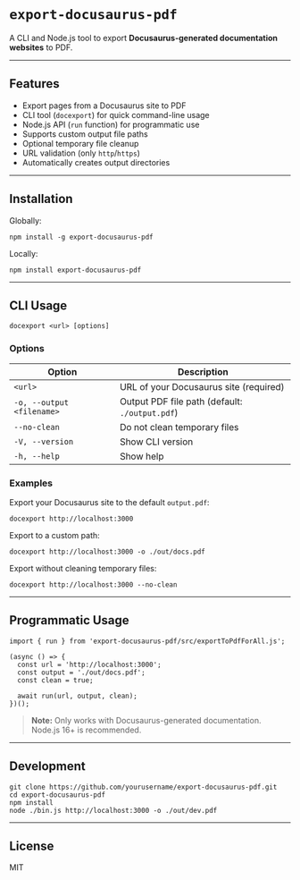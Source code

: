 # `export-docusaurus-pdf`

A CLI and Node.js tool to export **Docusaurus-generated documentation websites** to PDF.

------

## Features

- Export pages from a Docusaurus site to PDF
- CLI tool (`docexport`) for quick command-line usage
- Node.js API (`run` function) for programmatic use
- Supports custom output file paths
- Optional temporary file cleanup
- URL validation (only `http`/`https`)
- Automatically creates output directories

------

## Installation

Globally:

```
npm install -g export-docusaurus-pdf
```

Locally:

```
npm install export-docusaurus-pdf
```

------

## CLI Usage

```
docexport <url> [options]
```

### Options

| Option                    | Description                                    |
| ------------------------- | ---------------------------------------------- |
| `<url>`                   | URL of your Docusaurus site (required)         |
| `-o, --output <filename>` | Output PDF file path (default: `./output.pdf`) |
| `--no-clean`              | Do not clean temporary files                   |
| `-V, --version`           | Show CLI version                               |
| `-h, --help`              | Show help                                      |

### Examples

Export your Docusaurus site to the default `output.pdf`:

```
docexport http://localhost:3000
```

Export to a custom path:

```
docexport http://localhost:3000 -o ./out/docs.pdf
```

Export without cleaning temporary files:

```
docexport http://localhost:3000 --no-clean
```

------

## Programmatic Usage

```
import { run } from 'export-docusaurus-pdf/src/exportToPdfForAll.js';

(async () => {
  const url = 'http://localhost:3000';
  const output = './out/docs.pdf';
  const clean = true;

  await run(url, output, clean);
})();
```

> **Note:** Only works with Docusaurus-generated documentation. Node.js 16+ is recommended.

------

## Development

```
git clone https://github.com/yourusername/export-docusaurus-pdf.git
cd export-docusaurus-pdf
npm install
node ./bin.js http://localhost:3000 -o ./out/dev.pdf
```

------

## License

MIT
